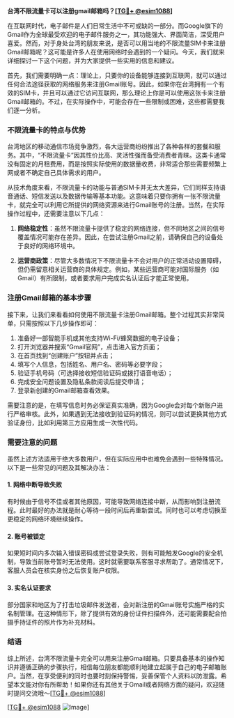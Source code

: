 **台湾不限流量卡可以注册gmail邮箱吗？[[TG💪+ @esim1088](https://t.me/s/esim1088)]**

在互联网时代，电子邮件是人们日常生活中不可或缺的一部分。而Google旗下的Gmail作为全球最受欢迎的电子邮件服务之一，其功能强大、界面简洁，深受用户喜爱。然而，对于身处台湾的朋友来说，是否可以用当地的不限流量SIM卡来注册Gmail邮箱呢？这可能是许多人在使用网络时会遇到的一个疑问。今天，我们就来详细探讨一下这个问题，并为大家提供一些实用的信息和建议。

首先，我们需要明确一点：理论上，只要你的设备能够连接到互联网，就可以通过任何合法途径获取的网络服务来注册Gmail账号。因此，如果你在台湾拥有一个有效的SIM卡，并且可以通过它访问互联网，那么理论上你是可以使用这张卡来注册Gmail邮箱的。不过，在实际操作中，可能会存在一些限制或困难，这些都需要我们逐一分析。

### 不限流量卡的特点与优势

台湾地区的移动通信市场竞争激烈，各大运营商纷纷推出了各种各样的套餐和服务。其中，“不限流量卡”因其性价比高、灵活性强而备受消费者青睐。这类卡通常没有固定的月租费用，而是按照实际使用的数据量收费，非常适合那些需要频繁上网或者不确定自己具体需求的用户。

从技术角度来看，不限流量卡的功能与普通SIM卡并无太大差异，它们同样支持语音通话、短信发送以及数据传输等基本功能。这意味着只要你拥有一张不限流量卡，就完全可以利用它所提供的网络资源来进行Gmail账号的注册。当然，在实际操作过程中，还需要注意以下几点：

1. **网络稳定性**：虽然不限流量卡提供了稳定的网络连接，但不同地区之间的信号覆盖情况可能存在差异。因此，在尝试注册Gmail之前，请确保自己的设备处于良好的网络环境中。
   
2. **运营商政策**：尽管大多数情况下不限流量卡不会对用户的正常活动设置障碍，但仍需留意相关运营商的具体规定。例如，某些运营商可能对国际服务（如Gmail）有所限制，或者要求用户完成实名认证后才能正常使用。

### 注册Gmail邮箱的基本步骤

接下来，让我们来看看如何使用不限流量卡注册Gmail邮箱。整个过程其实非常简单，只需按照以下几步操作即可：

1. 准备好一部智能手机或其他支持Wi-Fi/蜂窝数据的电子设备；
2. 打开浏览器并搜索“Gmail官网”，点击进入官方页面；
3. 在首页找到“创建账户”按钮并点击；
4. 填写个人信息，包括姓名、用户名、密码等必要字段；
5. 验证手机号码（可选择接收短信验证码或拨打语音电话）；
6. 完成安全问题设置及隐私条款阅读后提交申请；
7. 登录新创建的Gmail邮箱查看效果。

需要注意的是，在填写信息时务必保证真实准确，因为Google会对每个新账户进行严格审核。此外，如果遇到无法接收到验证码的情况，则可以尝试更换其他方式验证身份，比如利用第三方应用生成一次性代码。

### 需要注意的问题

虽然上述方法适用于绝大多数用户，但在实际应用中也难免会遇到一些特殊情况。以下是一些常见的问题及其解决办法：

#### 1. 网络中断导致失败
有时候由于信号不佳或者其他原因，可能导致网络连接中断，从而影响到注册流程。此时最好的办法就是耐心等待一段时间后再重新尝试。同时也可以考虑切换至更稳定的网络环境继续操作。

#### 2. 账号被锁定
如果短时间内多次输入错误密码或尝试登录失败，则有可能触发Google的安全机制，导致当前账号暂时无法使用。这时就需要联系客服寻求帮助了。通常情况下，客服人员会在核实身份之后恢复账户权限。

#### 3. 实名认证要求
部分国家和地区为了打击垃圾邮件发送者，会对新注册的Gmail账号实施严格的实名制管理。在这种情形下，除了提供有效的身份证件扫描件外，还可能需要配合拍摄手持证件的照片作为补充材料。

### 结语

综上所述，台湾不限流量卡完全可以用来注册Gmail邮箱。只要具备基本的操作知识并遵循正确的步骤执行，相信每位朋友都能顺利地建立起属于自己的电子邮箱账户。当然，在享受便利的同时也要时刻保持警惕，妥善保管个人资料以防泄露。希望本文能对你有所帮助！如果你还有其他关于Gmail或者网络方面的疑问，欢迎随时提问交流哦～[[TG💪+ @esim1088](https://t.me/s/esim1088)]

[[TG💪+ @esim1088](https://t.me/s/esim1088) ![Image](https://i.postimg.cc/4NQfJmqS/Snipaste-2025-05-13-00-14-12.png)]